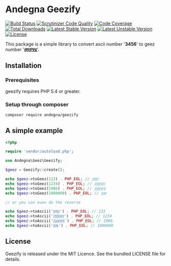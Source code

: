 Andegna Geezify
===============

[![Build Status](https://travis-ci.org/andegna/geezify.svg?branch=master)](https://travis-ci.org/andegna/geezify)
[![Scrutinizer Code Quality](https://scrutinizer-ci.com/g/andegna/geezify/badges/quality-score.png?b=master)](https://scrutinizer-ci.com/g/andegna/geezify/?branch=master)
[![Code Coverage](https://scrutinizer-ci.com/g/andegna/geezify/badges/coverage.png?b=develop)](https://scrutinizer-ci.com/g/andegna/geezify/?branch=develop)
[![Total Downloads](https://poser.pugx.org/andegna/geezify/d/total.svg)](https://packagist.org/packages/andegna/geezify)
[![Latest Stable Version](https://poser.pugx.org/andegna/geezify/v/stable.svg)](https://packagist.org/packages/andegna/geezify)
[![Latest Unstable Version](https://poser.pugx.org/andegna/geezify/v/unstable.svg)](https://packagist.org/packages/andegna/geezify)
[![License](https://poser.pugx.org/andegna/geezify/license.svg)](https://packagist.org/packages/andegna/geezify)

This package is a simple library to convert ascii number '**3456**' to geez number '**፴፬፻፶፮**'.

Installation
------------

### Prerequisites
geezify requires PHP 5.4 or greater.

### Setup through composer
```sh
composer require andegna/geezify
```

A simple example
----------------
```php
<?php

require 'vendor/autoload.php';

use Andegna\Geez\Geezify;

$geez = Geezify::create();

echo $geez->toGeez(123) . PHP_EOL; // ፻፳፫
echo $geez->toGeez(1234) . PHP_EOL; // ፲፪፻፴፬
echo $geez->toGeez(1986) . PHP_EOL; // ፲፱፻፹፮
echo $geez->toGeez(1000000) . PHP_EOL; // ፻፼

// or you can even do the reverse

echo $geez->toAscii('፻፳፫') . PHP_EOL; // 123
echo $geez->toAscii('፲፪፻፴፬') . PHP_EOL; // 1234
echo $geez->toAscii('፲፱፻፹፮') . PHP_EOL; // 1986
echo $geez->toAscii('፻፼') . PHP_EOL; // 1000000
```

License
-------
Geezify is released under the MIT Licence. See the bundled LICENSE file for details.
